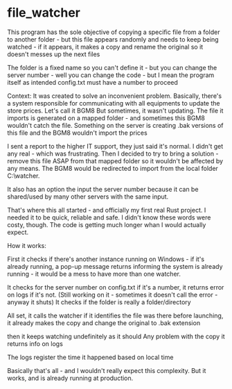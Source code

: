 # file_watcher
This program has the sole objective of copying a specific file from a folder to another folder - but this file appears randomly and needs to keep being watched - 
if it appears, it makes a copy and rename the original so it doesn't messes up the next files

The folder is a fixed name so you can't define it - but you can change the server number - well you can change the code - but I mean the program itself as intended
config.txt must have a number to proceed

Context:
It was created to solve an inconvenient problem. Basically, there's a system responsible for communicating with all equipments to update the store prices. Let's call  it BGM8 But sometimes, it wasn't updating.
The file it imports is generated on a mapped folder - and sometimes this BGM8 wouldn't catch the file. Something on the server is creating .bak versions of this file and the BGM8 wouldn't import the prices

I sent a report to the higher IT support, they just said it's normal. I didn't get any real - which was frustrating. Then I decided to try to bring a solution - remove this file ASAP from 
that mapped folder so it wouldn't be affected by any means. The BGM8 would be redirected to import from the local folder C:\watcher.

It also has an option the input the server number because it can be shared/used by many other servers with the same input.

That's where this all started - and officially my first real Rust project. I needed it to be quick, reliable and safe. I didn't know these words were costy, though. The code is getting much
longer whan I would actually expect.

How it works:

First it checks if there's another instance running on Windows -
if it's already running, a pop-up message returns informing the system is already running - it would be a mess to have more than one watcher. 

It checks for the server number on config.txt if it's a number, it returns error on logs if it's not. (Still working on it - sometimes it doesn't call the error - anyway it shuts)
It checks if the folder is really a folder/directory

All set, it calls the watcher 
if it identifies the file was there before launching, it already makes the copy and change the original to .bak extension

then it keeps watching undefinitely as it should
Any problem with the copy it returns info on logs

The logs register the time it happened based on local time

Basically that's all - and I wouldn't really expect this complexity. But it works, and is already running at production. 
